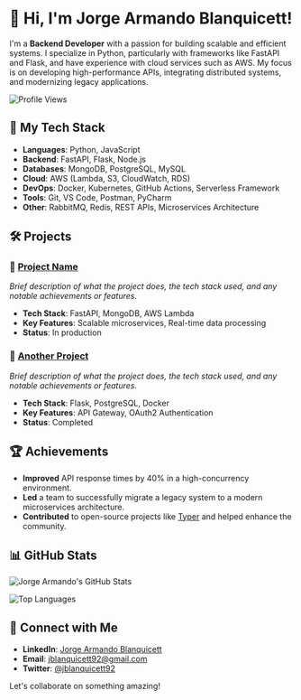 # 👋 Hi, I'm Jorge Armando Blanquicett!

I'm a **Backend Developer** with a passion for building scalable and efficient systems. I specialize in Python, particularly with frameworks like FastAPI and Flask, and have experience with cloud services such as AWS. My focus is on developing high-performance APIs, integrating distributed systems, and modernizing legacy applications.

![Profile Views](https://komarev.com/ghpvc/?username=jblanquicett92&color=blue)

## 🚀 My Tech Stack

- **Languages**: Python, JavaScript
- **Backend**: FastAPI, Flask, Node.js
- **Databases**: MongoDB, PostgreSQL, MySQL
- **Cloud**: AWS (Lambda, S3, CloudWatch, RDS)
- **DevOps**: Docker, Kubernetes, GitHub Actions, Serverless Framework
- **Tools**: Git, VS Code, Postman, PyCharm
- **Other**: RabbitMQ, Redis, REST APIs, Microservices Architecture

## 🛠️ Projects

### 🧩 [Project Name](https://github.com/jblanquicett92/project-repo)
*Brief description of what the project does, the tech stack used, and any notable achievements or features.*

- **Tech Stack**: FastAPI, MongoDB, AWS Lambda
- **Key Features**: Scalable microservices, Real-time data processing
- **Status**: In production

### 🧩 [Another Project](https://github.com/jblanquicett92/another-project-repo)
*Brief description of what the project does, the tech stack used, and any notable achievements or features.*

- **Tech Stack**: Flask, PostgreSQL, Docker
- **Key Features**: API Gateway, OAuth2 Authentication
- **Status**: Completed

## 🏆 Achievements

- **Improved** API response times by 40% in a high-concurrency environment.
- **Led** a team to successfully migrate a legacy system to a modern microservices architecture.
- **Contributed** to open-source projects like [Typer](https://github.com/tiangolo/typer) and helped enhance the community.

## 📊 GitHub Stats

![Jorge Armando's GitHub Stats](https://github-readme-stats.vercel.app/api?username=jblanquicett92&show_icons=true&theme=radical)

![Top Languages](https://github-readme-stats.vercel.app/api/top-langs/?username=jblanquicett92&layout=compact&theme=radical)

## 🔗 Connect with Me

- **LinkedIn**: [Jorge Armando Blanquicett](https://www.linkedin.com/in/jblanquicett/)
- **Email**: jblanquicett92@gmail.com
- **Twitter**: [@jblanquicett92](https://twitter.com/jblanquicett92)

Let's collaborate on something amazing!

